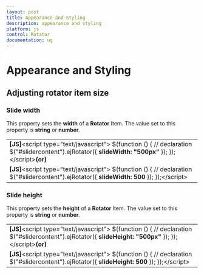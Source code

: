 ```yaml
---
layout: post
title: Appearance-and-Styling
description: appearance and styling
platform: js
control: Rotator
documentation: ug
---
```


# Appearance and Styling

## Adjusting rotator item size

### Slide width

This property sets the **width** of a **Rotator** Item. The value set to this property is **string** or **number**.

<table>
<tr>
<td>
<b>[JS]</b>&lt;script type="text/javascript"&gt;    $(function () {        // declaration        $("#slidercontent").ejRotator({ <b>slideWidth: "500px"</b> });    });&lt;/script&gt;<b>(or)</b></td></tr>
<tr>
<td>
<b>[JS]</b>&lt;script type="text/javascript"&gt;    $(function () {        // declaration        $("#slidercontent").ejRotator({ <b>slideWidth: 500</b> });    });&lt;/script&gt;</td></tr>
</table>


### Slide height

This property sets the **height** of a **Rotator** Item. The value set to this property is **string** or **number**.

<table>
<tr>
<td>
<b>[JS]</b>&lt;script type="text/javascript"&gt;    $(function () {        // declaration        $("#slidercontent").ejRotator({ <b>slideHeight: "500px"</b> });    });&lt;/script&gt;<b>(or)</b></td></tr>
<tr>
<td>
<b>[JS]</b>&lt;script type="text/javascript"&gt;    $(function () {        // declaration        $("#slidercontent").ejRotator({ <b>slideHeight: 500</b> });    });&lt;/script&gt;</td></tr>
</table>


